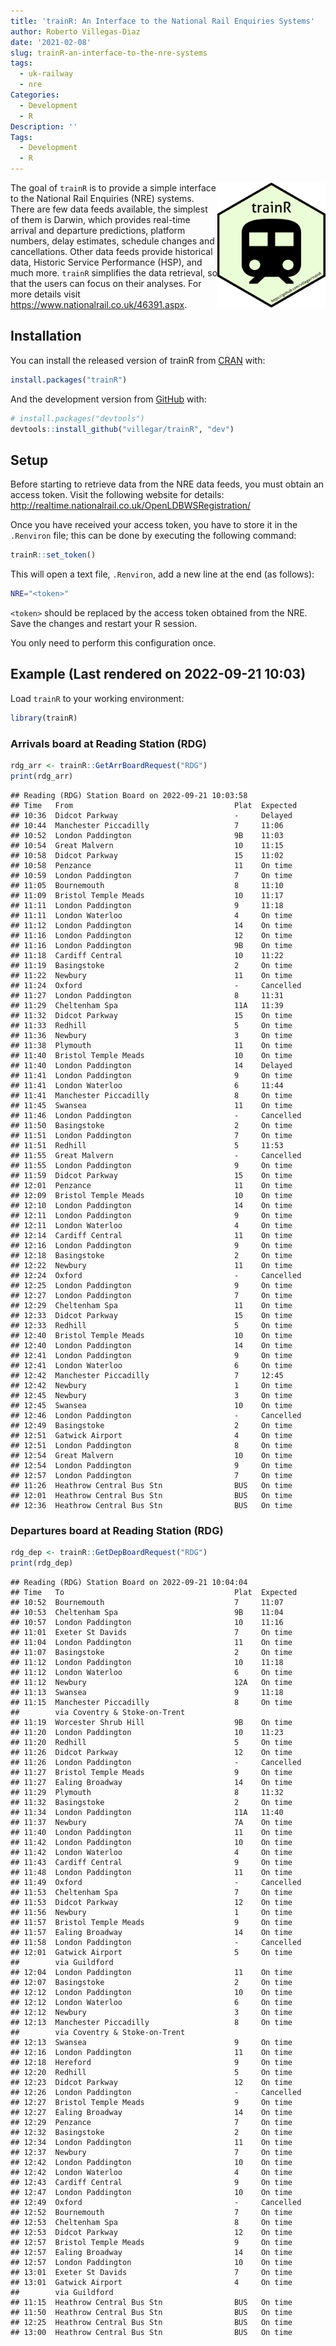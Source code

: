 ```yaml
---
title: 'trainR: An Interface to the National Rail Enquiries Systems'
author: Roberto Villegas-Diaz
date: '2021-02-08'
slug: trainR-an-interface-to-the-nre-systems
tags:
  - uk-railway
  - nre
Categories:
  - Development
  - R
Description: ''
Tags:
  - Development
  - R
---
```


<img src="https://raw.githubusercontent.com/villegar/trainR/main/inst/images/logo.png" alt="logo" align="right" height=200px/>

The goal of `trainR` is to provide a simple interface to the 
National Rail Enquiries (NRE) systems. There are few data feeds 
available, the simplest of them is Darwin, which provides real-time 
arrival and departure predictions, platform numbers, delay estimates, 
schedule changes and cancellations. Other data feeds provide historical 
data, Historic Service Performance (HSP), and much more. `trainR` 
simplifies the data retrieval, so that the users can focus on their 
analyses. For more details visit 
https://www.nationalrail.co.uk/46391.aspx.

## Installation

You can install the released version of trainR from [CRAN](https://CRAN.R-project.org) with:

``` r
install.packages("trainR")
```

And the development version from [GitHub](https://github.com/) with:

``` r
# install.packages("devtools")
devtools::install_github("villegar/trainR", "dev")
```

## Setup
Before starting to retrieve data from the NRE data feeds, you must obtain an access token. 
Visit the following website for details: http://realtime.nationalrail.co.uk/OpenLDBWSRegistration/

Once you have received your access token, you have to store it in the `.Renviron` file; this can be 
done by executing the following command:


```r
trainR::set_token()
```

This will open a text file, `.Renviron`, add a new line at the end (as follows):

```bash
NRE="<token>"
```

`<token>` should be replaced by the access token obtained from the NRE. Save the changes and restart 
your R session.

You only need to perform this configuration once.

## Example (Last rendered on 2022-09-21 10:03)

Load `trainR` to your working environment:

```r
library(trainR)
```

### Arrivals board at Reading Station (RDG)


```r
rdg_arr <- trainR::GetArrBoardRequest("RDG")
print(rdg_arr)
```

```
## Reading (RDG) Station Board on 2022-09-21 10:03:58
## Time   From                                    Plat  Expected
## 10:36  Didcot Parkway                          -     Delayed
## 10:44  Manchester Piccadilly                   7     11:06
## 10:52  London Paddington                       9B    11:03
## 10:54  Great Malvern                           10    11:15
## 10:58  Didcot Parkway                          15    11:02
## 10:58  Penzance                                11    On time
## 10:59  London Paddington                       7     On time
## 11:05  Bournemouth                             8     11:10
## 11:09  Bristol Temple Meads                    10    11:17
## 11:11  London Paddington                       9     11:18
## 11:11  London Waterloo                         4     On time
## 11:12  London Paddington                       14    On time
## 11:16  London Paddington                       12    On time
## 11:16  London Paddington                       9B    On time
## 11:18  Cardiff Central                         10    11:22
## 11:19  Basingstoke                             2     On time
## 11:22  Newbury                                 11    On time
## 11:24  Oxford                                  -     Cancelled
## 11:27  London Paddington                       8     11:31
## 11:29  Cheltenham Spa                          11A   11:39
## 11:32  Didcot Parkway                          15    On time
## 11:33  Redhill                                 5     On time
## 11:36  Newbury                                 3     On time
## 11:38  Plymouth                                11    On time
## 11:40  Bristol Temple Meads                    10    On time
## 11:40  London Paddington                       14    Delayed
## 11:41  London Paddington                       9     On time
## 11:41  London Waterloo                         6     11:44
## 11:41  Manchester Piccadilly                   8     On time
## 11:45  Swansea                                 11    On time
## 11:46  London Paddington                       -     Cancelled
## 11:50  Basingstoke                             2     On time
## 11:51  London Paddington                       7     On time
## 11:51  Redhill                                 5     11:53
## 11:55  Great Malvern                           -     Cancelled
## 11:55  London Paddington                       9     On time
## 11:59  Didcot Parkway                          15    On time
## 12:01  Penzance                                11    On time
## 12:09  Bristol Temple Meads                    10    On time
## 12:10  London Paddington                       14    On time
## 12:11  London Paddington                       9     On time
## 12:11  London Waterloo                         4     On time
## 12:14  Cardiff Central                         11    On time
## 12:16  London Paddington                       9     On time
## 12:18  Basingstoke                             2     On time
## 12:22  Newbury                                 11    On time
## 12:24  Oxford                                  -     Cancelled
## 12:25  London Paddington                       9     On time
## 12:27  London Paddington                       7     On time
## 12:29  Cheltenham Spa                          11    On time
## 12:33  Didcot Parkway                          15    On time
## 12:33  Redhill                                 5     On time
## 12:40  Bristol Temple Meads                    10    On time
## 12:40  London Paddington                       14    On time
## 12:41  London Paddington                       9     On time
## 12:41  London Waterloo                         6     On time
## 12:42  Manchester Piccadilly                   7     12:45
## 12:42  Newbury                                 1     On time
## 12:45  Newbury                                 3     On time
## 12:45  Swansea                                 10    On time
## 12:46  London Paddington                       -     Cancelled
## 12:49  Basingstoke                             2     On time
## 12:51  Gatwick Airport                         4     On time
## 12:51  London Paddington                       8     On time
## 12:54  Great Malvern                           10    On time
## 12:54  London Paddington                       9     On time
## 12:57  London Paddington                       7     On time
## 11:26  Heathrow Central Bus Stn                BUS   On time
## 12:01  Heathrow Central Bus Stn                BUS   On time
## 12:36  Heathrow Central Bus Stn                BUS   On time
```

### Departures board at Reading Station (RDG)


```r
rdg_dep <- trainR::GetDepBoardRequest("RDG")
print(rdg_dep)
```

```
## Reading (RDG) Station Board on 2022-09-21 10:04:04
## Time   To                                      Plat  Expected
## 10:52  Bournemouth                             7     11:07
## 10:53  Cheltenham Spa                          9B    11:04
## 10:57  London Paddington                       10    11:16
## 11:01  Exeter St Davids                        7     On time
## 11:04  London Paddington                       11    On time
## 11:07  Basingstoke                             2     On time
## 11:12  London Paddington                       10    11:18
## 11:12  London Waterloo                         6     On time
## 11:12  Newbury                                 12A   On time
## 11:13  Swansea                                 9     11:18
## 11:15  Manchester Piccadilly                   8     On time
##        via Coventry & Stoke-on-Trent           
## 11:19  Worcester Shrub Hill                    9B    On time
## 11:20  London Paddington                       10    11:23
## 11:20  Redhill                                 5     On time
## 11:26  Didcot Parkway                          12    On time
## 11:26  London Paddington                       -     Cancelled
## 11:27  Bristol Temple Meads                    9     On time
## 11:27  Ealing Broadway                         14    On time
## 11:29  Plymouth                                8     11:32
## 11:32  Basingstoke                             2     On time
## 11:34  London Paddington                       11A   11:40
## 11:37  Newbury                                 7A    On time
## 11:40  London Paddington                       11    On time
## 11:42  London Paddington                       10    On time
## 11:42  London Waterloo                         4     On time
## 11:43  Cardiff Central                         9     On time
## 11:48  London Paddington                       11    On time
## 11:49  Oxford                                  -     Cancelled
## 11:53  Cheltenham Spa                          7     On time
## 11:53  Didcot Parkway                          12    On time
## 11:56  Newbury                                 1     On time
## 11:57  Bristol Temple Meads                    9     On time
## 11:57  Ealing Broadway                         14    On time
## 11:58  London Paddington                       -     Cancelled
## 12:01  Gatwick Airport                         5     On time
##        via Guildford                           
## 12:04  London Paddington                       11    On time
## 12:07  Basingstoke                             2     On time
## 12:12  London Paddington                       10    On time
## 12:12  London Waterloo                         6     On time
## 12:12  Newbury                                 3     On time
## 12:13  Manchester Piccadilly                   8     On time
##        via Coventry & Stoke-on-Trent           
## 12:13  Swansea                                 9     On time
## 12:16  London Paddington                       11    On time
## 12:18  Hereford                                9     On time
## 12:20  Redhill                                 5     On time
## 12:23  Didcot Parkway                          12    On time
## 12:26  London Paddington                       -     Cancelled
## 12:27  Bristol Temple Meads                    9     On time
## 12:27  Ealing Broadway                         14    On time
## 12:29  Penzance                                7     On time
## 12:32  Basingstoke                             2     On time
## 12:34  London Paddington                       11    On time
## 12:37  Newbury                                 7     On time
## 12:42  London Paddington                       10    On time
## 12:42  London Waterloo                         4     On time
## 12:43  Cardiff Central                         9     On time
## 12:47  London Paddington                       10    On time
## 12:49  Oxford                                  -     Cancelled
## 12:52  Bournemouth                             7     On time
## 12:53  Cheltenham Spa                          8     On time
## 12:53  Didcot Parkway                          12    On time
## 12:57  Bristol Temple Meads                    9     On time
## 12:57  Ealing Broadway                         14    On time
## 12:57  London Paddington                       10    On time
## 13:01  Exeter St Davids                        7     On time
## 13:01  Gatwick Airport                         4     On time
##        via Guildford                           
## 11:15  Heathrow Central Bus Stn                BUS   On time
## 11:50  Heathrow Central Bus Stn                BUS   On time
## 12:25  Heathrow Central Bus Stn                BUS   On time
## 13:00  Heathrow Central Bus Stn                BUS   On time
```

